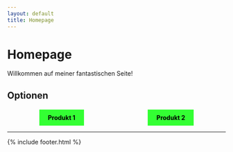 ```yaml
---
layout: default
title: Homepage
---
```


# Homepage

Willkommen auf meiner fantastischen Seite!

## Optionen

<div style="display: flex; justify-content: space-around; margin-top: 20px;">
  <a href="produkt1.html" style="padding: 10px 20px; background-color: #33ff33; color: black; text-decoration: none; font-weight: bold;">Produkt 1</a>
  <a href="produkt2.html" style="padding: 10px 20px; background-color: #33ff33; color: black; text-decoration: none; font-weight: bold;">Produkt 2</a>
</div>

---

{% include footer.html %}

